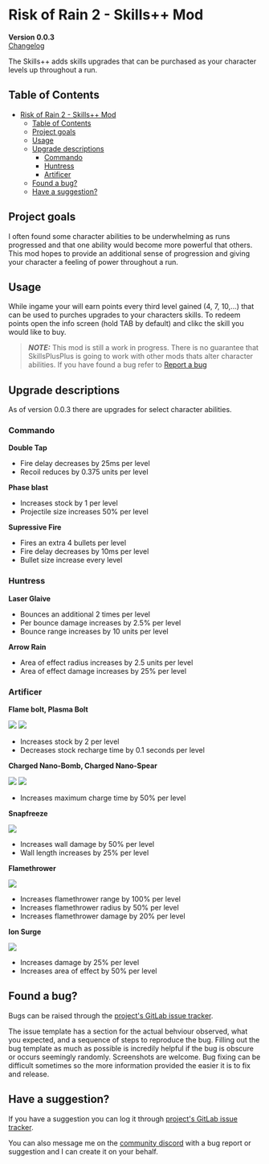 # Risk of Rain 2 - Skills++ Mod

**Version 0.0.3**  
[Changelog](https://gitlab.com/cwmlolzlz/ror2skillsplusplus/-/blob/master/CHANGELOG.md)

The Skills++ adds skills upgrades that can be purchased as your character levels up throughout a run.

## Table of Contents

- [Risk of Rain 2 - Skills++ Mod](#risk-of-rain-2---skills-mod)
  - [Table of Contents](#table-of-contents)
  - [Project goals](#project-goals)
  - [Usage](#usage)
  - [Upgrade descriptions](#upgrade-descriptions)
    - [Commando](#commando)
    - [Huntress](#huntress)
    - [Artificer](#artificer)
  - [Found a bug?](#found-a-bug)
  - [Have a suggestion?](#have-a-suggestion)

## Project goals

I often found some character abilities to be underwhelming as runs progressed and that one ability would become more powerful that others.
This mod hopes to provide an additional sense of progression and giving your character a feeling of power throughout a run.

## Usage

While ingame your will earn points every third level gained (4, 7, 10,...) that can be used to purches upgrades to your characters skills.
To redeem points open the info screen (hold TAB by default) and clikc the skill you would like to buy.

> ***NOTE:*** This mod is still a work in progress. There is no guarantee that SkillsPlusPlus is going to work with other mods thats alter character abilities. If you have found a bug refer to [Report a bug](#report-a-bug)

## Upgrade descriptions
As of version 0.0.3 there are upgrades for select character abilities.

### Commando

**Double Tap**

- Fire delay decreases by 25ms per level
- Recoil reduces by 0.375 units per level

**Phase blast**

- Increases stock by 1 per level
- Projectile size increases 50% per level

**Supressive Fire**

- Fires an extra 4 bullets per level
- Fire delay decreases by 10ms per level
- Bullet size increase every level

### Huntress

**Laser Glaive**

- Bounces an additional 2 times per level
- Per bounce damage increases by 2.5% per level
- Bounce range increases by 10 units per level

**Arrow Rain**

- Area of effect radius increases by 2.5 units per level
- Area of effect damage increases by 25% per level

### Artificer

**Flame bolt, Plasma Bolt**

![](https://vignette.wikia.nocookie.net/riskofrain2/images/5/5e/Flame_Bolt.png/revision/latest/scale-to-width-down/112?cb=20190411060759)
![](https://vignette.wikia.nocookie.net/riskofrain2/images/5/57/Plasma_Bolt.png/revision/latest/scale-to-width-down/112?cb=20190917181142)

- Increases stock by 2 per level
- Decreases stock recharge time by 0.1 seconds per level

**Charged Nano-Bomb, Charged Nano-Spear**

![](https://vignette.wikia.nocookie.net/riskofrain2/images/c/c8/Charged_Nano-Bomb.png/revision/latest/scale-to-width-down/112?cb=20190411060744)
![](https://vignette.wikia.nocookie.net/riskofrain2/images/9/92/Cast_Nano-Spear.png/revision/latest/scale-to-width-down/112?cb=20190917181115)

- Increases maximum charge time by 50% per level

**Snapfreeze**

![](https://vignette.wikia.nocookie.net/riskofrain2/images/c/ce/Snapfreeze.png/revision/latest/scale-to-width-down/112?cb=20190920004726)

- Increases wall damage by 50% per level
- Wall length increases by 25% per level

**Flamethrower**

![](https://vignette.wikia.nocookie.net/riskofrain2/images/a/ad/Flamethrower.png/revision/latest/scale-to-width-down/112?cb=20190411060804)

- Increases flamethrower range by 100% per level
- Increases flamethrower radius by 50% per level
- Increases flamethrower damage by 20% per level

**Ion Surge**

![](https://vignette.wikia.nocookie.net/riskofrain2/images/d/d1/Ion_Surge.png/revision/latest/scale-to-width-down/112?cb=20190917181140)

- Increases damage by 25% per level
- Increases area of effect by 50% per level

## Found a bug?

Bugs can be raised through the [project's GitLab issue tracker](https://gitlab.com/cwmlolzlz/ror2skillsplusplus/-/issues/new?issuable_template=bug_report).

The issue template has a section for the actual behviour observed, what you expected, and a sequence of steps to reproduce the bug.
Filling out the bug template as much as possible is incredily helpful if the bug is obscure or occurs seemingly randomly.
Screenshots are welcome.
Bug fixing can be difficult sometimes so the more information provided the easier it is to fix and release.

## Have a suggestion?
If you have a suggestion you can log it through [project's GitLab issue tracker](https://gitlab.com/cwmlolzlz/ror2skillsplusplus/-/issues/new?issuable_template=skill_suggestion).

You can also message me on the [community discord](https://discord.gg/5MbXZvd) with a bug report or suggestion and I can create it on your behalf.

